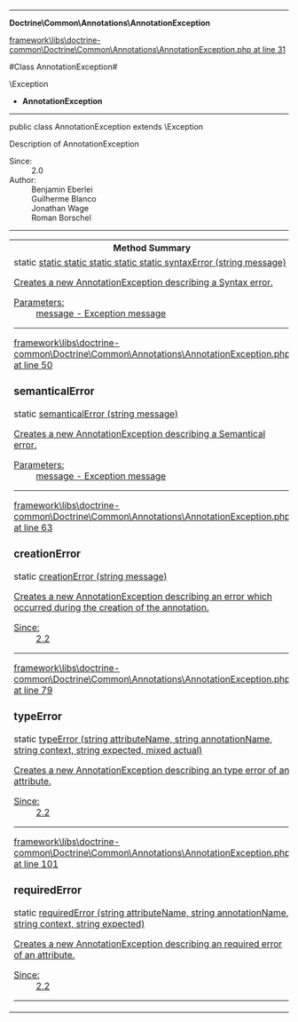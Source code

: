 

- - -

**Doctrine\Common\Annotations\AnnotationException**


<a href="https://github.com/JeyDotC/Hirudo/blob/master/framework/libs/doctrine-common/Doctrine/Common/Annotations/AnnotationException.php#L31" >framework\libs\doctrine-common\Doctrine\Common\Annotations\AnnotationException.php at line 31</a>

#Class AnnotationException#

\Exception
* **AnnotationException**




- - -

<p class="signature"><span class='k'>public  class</span> <span class='nx'>AnnotationException</span>
extends \Exception

</p>

<div class="comment" id="overview_description"><p>Description of AnnotationException</p></div>

<dl>
<dt>Since:</dt>
<dd>2.0</dd>
<dt>Author:</dt>
<dd>Benjamin Eberlei <kontakt@beberlei.de></dd>
<dd>Guilherme Blanco <guilhermeblanco@hotmail.com></dd>
<dd>Jonathan Wage <jonwage@gmail.com></dd>
<dd>Roman Borschel <roman@code-factory.org></dd>
</dl>


- - -

<table id="summary_method">
<tr><th colspan="2">Method Summary</th></tr>
<tr>
<td><span class='k'>static </span> <span class='nx'><a href='https://github.com/JeyDotC/Hirudo-docs/blob/master/doctrine/common/annotations/AnnotationException>AnnotationException</a></span></td>
<td class="description"><p class="name"><a href="#syntaxerror">syntaxError</a>(string message)</p><p class="description">Creates a new AnnotationException describing a Syntax error.</p></td>
</tr>
<tr>
<td><span class='k'>static </span> <span class='nx'><a href='https://github.com/JeyDotC/Hirudo-docs/blob/master/doctrine/common/annotations/AnnotationException>AnnotationException</a></span></td>
<td class="description"><p class="name"><a href="#semanticalerror">semanticalError</a>(string message)</p><p class="description">Creates a new AnnotationException describing a Semantical error.</p></td>
</tr>
<tr>
<td><span class='k'>static </span> <span class='nx'><a href='https://github.com/JeyDotC/Hirudo-docs/blob/master/doctrine/common/annotations/AnnotationException>AnnotationException</a></span></td>
<td class="description"><p class="name"><a href="#creationerror">creationError</a>(string message)</p><p class="description">Creates a new AnnotationException describing an error which occurred during
the creation of the annotation.</p></td>
</tr>
<tr>
<td><span class='k'>static </span> <span class='nx'><a href='https://github.com/JeyDotC/Hirudo-docs/blob/master/doctrine/common/annotations/AnnotationException>AnnotationException</a></span></td>
<td class="description"><p class="name"><a href="#typeerror">typeError</a>(string attributeName, string annotationName, string context, string expected, mixed actual)</p><p class="description">Creates a new AnnotationException describing an type error of an attribute.</p></td>
</tr>
<tr>
<td><span class='k'>static </span> <span class='nx'><a href='https://github.com/JeyDotC/Hirudo-docs/blob/master/doctrine/common/annotations/AnnotationException>AnnotationException</a></span></td>
<td class="description"><p class="name"><a href="#requirederror">requiredError</a>(string attributeName, string annotationName, string context, string expected)</p><p class="description">Creates a new AnnotationException describing an required error of an attribute.</p></td>
</tr>
</table>

<h2 id="detail_method">Method Detail</h2>

<a href="https://github.com/JeyDotC/Hirudo/blob/master/framework/libs/doctrine-common/Doctrine/Common/Annotations/AnnotationException.php#L39" >framework\libs\doctrine-common\Doctrine\Common\Annotations\AnnotationException.php at line 39</a>

<h3 id="syntaxError()">syntaxError</h3>
<span class='k'>static </span> <span class='nx'><a href='https://github.com/JeyDotC/Hirudo-docs/blob/master/doctrine/common/annotations/AnnotationException>AnnotationException</a></span> <span class='nf'>syntaxError</span> (string message)

<div class="details">
<p>Creates a new AnnotationException describing a Syntax error.</p><dl>
<dt>Parameters:</dt>
<dd>message - Exception message</dd>
</dl>

</div>

- - -


<a href="https://github.com/JeyDotC/Hirudo/blob/master/framework/libs/doctrine-common/Doctrine/Common/Annotations/AnnotationException.php#L50" >framework\libs\doctrine-common\Doctrine\Common\Annotations\AnnotationException.php at line 50</a>

<h3 id="semanticalError()">semanticalError</h3>
<span class='k'>static </span> <span class='nx'><a href='https://github.com/JeyDotC/Hirudo-docs/blob/master/doctrine/common/annotations/AnnotationException>AnnotationException</a></span> <span class='nf'>semanticalError</span> (string message)

<div class="details">
<p>Creates a new AnnotationException describing a Semantical error.</p><dl>
<dt>Parameters:</dt>
<dd>message - Exception message</dd>
</dl>

</div>

- - -


<a href="https://github.com/JeyDotC/Hirudo/blob/master/framework/libs/doctrine-common/Doctrine/Common/Annotations/AnnotationException.php#L63" >framework\libs\doctrine-common\Doctrine\Common\Annotations\AnnotationException.php at line 63</a>

<h3 id="creationError()">creationError</h3>
<span class='k'>static </span> <span class='nx'><a href='https://github.com/JeyDotC/Hirudo-docs/blob/master/doctrine/common/annotations/AnnotationException>AnnotationException</a></span> <span class='nf'>creationError</span> (string message)

<div class="details">
<p>Creates a new AnnotationException describing an error which occurred during
the creation of the annotation.</p><dl>
<dt>Since:</dt>
<dd>2.2</dd>
</dl>

</div>

- - -


<a href="https://github.com/JeyDotC/Hirudo/blob/master/framework/libs/doctrine-common/Doctrine/Common/Annotations/AnnotationException.php#L79" >framework\libs\doctrine-common\Doctrine\Common\Annotations\AnnotationException.php at line 79</a>

<h3 id="typeError()">typeError</h3>
<span class='k'>static </span> <span class='nx'><a href='https://github.com/JeyDotC/Hirudo-docs/blob/master/doctrine/common/annotations/AnnotationException>AnnotationException</a></span> <span class='nf'>typeError</span> (string attributeName, string annotationName, string context, string expected, mixed actual)

<div class="details">
<p>Creates a new AnnotationException describing an type error of an attribute.</p><dl>
<dt>Since:</dt>
<dd>2.2</dd>
</dl>

</div>

- - -


<a href="https://github.com/JeyDotC/Hirudo/blob/master/framework/libs/doctrine-common/Doctrine/Common/Annotations/AnnotationException.php#L101" >framework\libs\doctrine-common\Doctrine\Common\Annotations\AnnotationException.php at line 101</a>

<h3 id="requiredError()">requiredError</h3>
<span class='k'>static </span> <span class='nx'><a href='https://github.com/JeyDotC/Hirudo-docs/blob/master/doctrine/common/annotations/AnnotationException>AnnotationException</a></span> <span class='nf'>requiredError</span> (string attributeName, string annotationName, string context, string expected)

<div class="details">
<p>Creates a new AnnotationException describing an required error of an attribute.</p><dl>
<dt>Since:</dt>
<dd>2.2</dd>
</dl>

</div>

- - -


